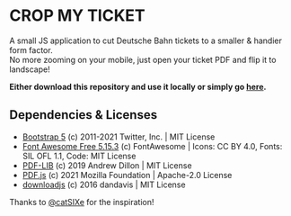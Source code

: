 # CROP MY TICKET

A small JS application to cut Deutsche Bahn tickets to a smaller & handier form factor.  
No more zooming on your mobile, just open your ticket PDF and flip it to landscape!

**Either download this repository and use it locally or simply go [here](https://typingbeaver.github.io/crop-my-ticket/).**


## Dependencies & Licenses
- [Bootstrap 5](https://github.com/twbs/bootstrap) (c) 2011-2021 Twitter, Inc. | MIT License
- [Font Awesome Free 5.15.3](https://github.com/FortAwesome/Font-Awesome) (c) FontAwesome | Icons: CC BY 4.0, Fonts: SIL OFL 1.1, Code: MIT License
- [PDF-LIB](https://github.com/Hopding/pdf-lib) (c) 2019 Andrew Dillon | MIT License
- [PDF.js](https://github.com/mozilla/pdf.js) (c) 2021 Mozilla Foundation | Apache-2.0 License 
- [downloadjs](https://github.com/rndme/download) (c) 2016 dandavis | MIT License

Thanks to [@catSIXe](https://github.com/catSIXe) for the inspiration!
